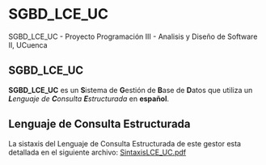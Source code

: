 # SGBD_LCE_UC
SGBD_LCE_UC - Proyecto Programación III - Analisis y Diseño de Software II, UCuenca

## SGBD_LCE_UC
__SGBD_LCE_UC__ es un **S**istema de **G**estión de **B**ase de **D**atos que utiliza un _**L**enguaje de **C**onsulta **E**structurada_ en __español__.

## Lenguaje de Consulta Estructurada
La sistaxis del Lenguaje de Consulta Estructurada de este gestor esta detallada en el siguiente archivo: [SintaxisLCE_UC.pdf](https://github.com/edzzn/LCE_UC/blob/master/recursos/SintaxisLCE_UC.pdf)



